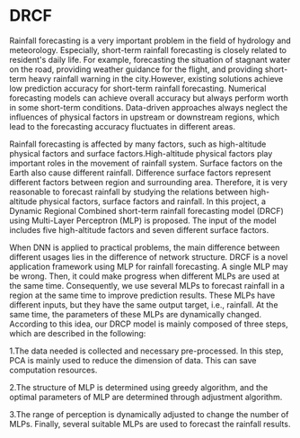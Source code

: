 # DRCF
Rainfall forecasting is a very important problem in the field of hydrology and meteorology. Especially, short-term rainfall forecasting is closely related to resident's daily life. For example, forecasting the situation of stagnant water on the road, providing weather guidance for the flight, and providing short-term heavy rainfall warning in the city.However, existing solutions achieve low prediction accuracy for short-term rainfall forecasting. Numerical forecasting models can achieve overall accuracy but always perform worth in some short-term conditions. Data-driven approaches always neglect the influences of physical factors in upstream or downstream regions, which lead to the forecasting accuracy fluctuates in different areas. 

Rainfall forecasting is affected by many factors, such as high-altitude physical factors and surface factors.High-altitude physical factors play important roles in the movement of rainfall system. Surface factors on the Earth also cause different rainfall. Difference surface factors represent different factors between region and surrounding area. Therefore, it is very reasonable to forecast rainfall by studying the relations between high-altitude physical factors, surface factors and rainfall. In this project, a Dynamic Regional Combined short-term rainfall forecasting model (DRCF) using Multi-Layer Perceptron (MLP) is proposed. The input of the model includes five high-altitude factors and seven different surface factors. 

When DNN is applied to practical problems, the main difference between different usages lies in the difference of network structure. DRCF is a novel application framework using MLP for rainfall forecasting. A single MLP may be wrong. Then, it could make progress when different MLPs are used at the same time. Consequently, we use several MLPs to forecast rainfall in a region at the same time to improve prediction results. These MLPs have different inputs, but they have the same output target, i.e., rainfall.
At the same time, the parameters of these MLPs are dynamically changed. According to this idea, our DRCP model is mainly composed of three steps, which are described in the following:

1.The data needed is collected and necessary pre-processed. In this step, PCA is mainly used to reduce the dimension of data.
This can save computation resources.

2.The structure of MLP is determined using greedy algorithm, and the optimal parameters of MLP are determined through adjustment algorithm.

3.The range of perception is dynamically adjusted to change the number of MLPs. Finally, several suitable MLPs are used to forecast the rainfall results.
